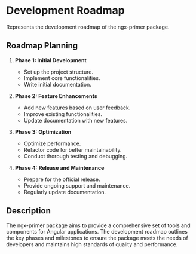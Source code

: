 # Development Roadmap

Represents the development roadmap of the ngx-primer package.

## Roadmap Planning

1. **Phase 1: Initial Development**
   - Set up the project structure.
   - Implement core functionalities.
   - Write initial documentation.

2. **Phase 2: Feature Enhancements**
   - Add new features based on user feedback.
   - Improve existing functionalities.
   - Update documentation with new features.

3. **Phase 3: Optimization**
   - Optimize performance.
   - Refactor code for better maintainability.
   - Conduct thorough testing and debugging.

4. **Phase 4: Release and Maintenance**
   - Prepare for the official release.
   - Provide ongoing support and maintenance.
   - Regularly update documentation.

## Description

The ngx-primer package aims to provide a comprehensive set of tools and components for Angular applications. The development roadmap outlines the key phases and milestones to ensure the package meets the needs of developers and maintains high standards of quality and performance.